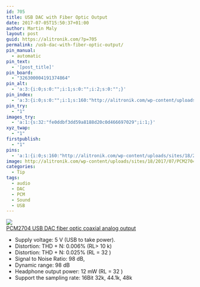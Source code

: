 ```yaml
---
id: 705
title: USB DAC with Fiber Optic Output
date: 2017-07-05T15:50:37+01:00
author: Martin Maly
layout: post
guid: https://alitronik.com/?p=705
permalink: /usb-dac-with-fiber-optic-output/
pin_manual:
  - automatic
pin_text:
  - '[post_title]'
pin_board:
  - "326300004191374864"
pin_alt:
  - 'a:3:{i:0;s:0:"";i:1;s:0:"";i:2;s:0:"";}'
pin_index:
  - 'a:3:{i:0;s:0:"";i:1;s:160:"http://alitronik.com/wp-content/uploads/sites/18/2017/07/PCM2704-USB-DAC-USB-Power-fiber-optic-coaxial-analog-output-Raspberry-Pi-Raspbian-RaspBMC-Windows-7.jpg";i:2;s:125:"//ae01.alicdn.com/kf/HTB16BE3RVXXXXcFXpXXq6xXFXXXt/-font-b-PCM2704-b-font-font-b-USB-b-font-font-b-DAC-b-font.jpg_220x220.jpg";}'
pin_try:
  - "1"
images_try:
  - 'a:1:{s:32:"fe0ddbf3dd59a8188d20c0d466697029";i:1;}'
xyz_twap:
  - "1"
firstpublish:
  - "1"
pins:
  - 'a:1:{i:0;s:160:"http://alitronik.com/wp-content/uploads/sites/18/2017/07/PCM2704-USB-DAC-USB-Power-fiber-optic-coaxial-analog-output-Raspberry-Pi-Raspbian-RaspBMC-Windows-7.jpg";}'
image: http://alitronik.com/wp-content/uploads/sites/18/2017/07/PCM2704-USB-DAC-USB-Power-fiber-optic-coaxial-analog-output-Raspberry-Pi-Raspbian-RaspBMC-Windows-7.jpg
categories:
  - Tip
tags:
  - audio
  - DAC
  - PCM
  - Sound
  - USB
---
```

<a href="http://s.click.aliexpress.com/e/u3BUr3v" target="_parent"><img src="//ae01.alicdn.com/kf/HTB16BE3RVXXXXcFXpXXq6xXFXXXt/-font-b-PCM2704-b-font-font-b-USB-b-font-font-b-DAC-b-font.jpg_220x220.jpg" /><span style="display: block;">PCM2704 USB DAC fiber optic coaxial analog output</span></a>

  * Supply voltage: 5 V (USB to take power).
  * Distortion: THD + N: 0.006% (RL> 10 k)
  * Distortion: THD + N: 0.025% (RL = 32 )
  * Signal to Noise Ratio: 98 dB,
  * Dynamic range: 98 dB
  * Headphone output power: 12 mW (RL = 32 )
  * Support the sampling rate: 16Bit 32k, 44.1k, 48k